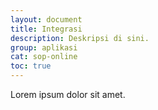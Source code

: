 ```yaml
---
layout: document
title: Integrasi
description: Deskripsi di sini.
group: aplikasi
cat: sop-online
toc: true
---
```


Lorem ipsum dolor sit amet.
